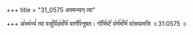 +++
title = "31_0575 अस्मभ्यन् त्वा"

+++
अ꣣स्म꣡भ्यं꣢ त्वा वसु꣣वि꣡द꣢म꣣भि꣡ वाणी꣢꣯रनूषत। गो꣡भि꣢ष्टे꣣ व꣡र्ण꣢म꣣भि꣡ वा꣢सयामसि ॥ 31:0575 ॥
